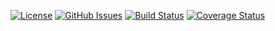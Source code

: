[![License](https://img.shields.io/badge/License-0BSD-blue.svg)](https://spdx.org/licenses/0BSD.html)
[![GitHub Issues](https://img.shields.io/github/issues/arlac77/component-manager.svg?style=flat-square)](https://github.com/arlac77/component-manager/issues)
[![Build Status](https://img.shields.io/endpoint.svg?url=https%3A%2F%2Factions-badge.atrox.dev%2Farlac77%2Fcomponent-manager%2Fbadge\&style=flat)](https://actions-badge.atrox.dev/arlac77/component-manager/goto)
[![Coverage Status](https://coveralls.io/repos/arlac77/component-manager/badge.svg)](https://coveralls.io/github/arlac77/component-manager)
